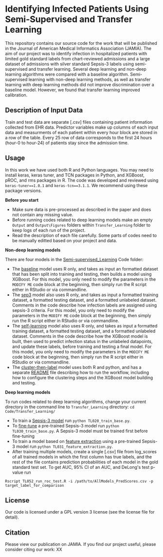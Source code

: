 # Identifying Infected Patients Using Semi-Supervised and Transfer Learning 
This repository contains our source code for the work that will be published in the Journal of American Medical Informatics Association (JAMIA). The aim of our project was to identify infection in hospitalized patients with limited gold standard labels from chart-reviewed admissions and a large dataset of admissions with silver standard Sepsis-3 labels using semi-supervised and transfer learning. Several deep learning and non-deep learning algorithms were compared with a baseline algorithm. Semi-supervised learning with non-deep learning methods, as well as transfer learning with deep learning methods did not improve discrimination over a baseline model. However, we found that transfer learning improved calibration.


## Description of Input Data
Train and test data are separate [.csv] files containing patient information collected from EHR data. Predictor variables make up columns of each input data and measurments of each patient within every hour block are stored in a row of the table. Every 25 row of data corresponds to the first 24 hours (hour-0 to hour-24) of patients stay since the admission time. 

## Usage
In this work we have used both R and Python languages. You may need to install keras, keras tuner, and TCN packages in Python, and XGBoost, pROC, and rms packages in R. The code was developed and reviewed using `keras-tuner==1.0.1` and `keras-tcn==3.1.1`. We recommend using these package versions.

**Before you start**

* Make sure data is pre-processed as described in the paper and does not contain any missing value. 
* Before running codes related to deep learning models make an empty `Output` and `Output\Figures` folders within `Transfer_Learning` folder to keep logs of each run of the project. 
* Read the description of each file carefully. Some parts of codes need to be manually editted based on your project and data.

**Non-deep learning models**

There are four models in the [Semi-supervised_Learning](Code/Semi-supervised_Learning) Code folder:
  * The [baseline](Code/Semi-supervised_Learning/nonLSTM_base-model.R) model uses R only, and takes as input an formatted dataset that has been split into training and testing, then builds a model using XGBoost.  For this model, you only need to modify the parameters in the `MODIFY ME` code block at the beginning, then simply run the R script either in RStudio or via commandline.
  * The [sep3](Code/Semi-supervised_Learning/nonLSTM_sep3-model.R) model also uses R only, and takes as input a formatted training dataset, a formatted testing dataset, and a formatted unlabeled dataset. Comments in the code describe how infection labels are assigned using sepsis-3 criteria. For this model, you only need to modify the parameters in the `MODIFY ME` code block at the beginning, then simply run the R script either in RStudio or via commandline.
  * The [self-learning](Semi-supervised_Learning/nonLSTM_sl-model.R) model also uses R only, and takes as input a formatted training dataset, a formatted testing dataset, and a formatted unlabeled dataset. Comments in the code describe how the XGBoost model is built, then used to predict infection status in the unlabeled datapoints, and update these labels, before training and testing a final model. For this model, you only need to modify the parameters in the `MODIFY ME` code block at the beginning, then simply run the R script either in RStudio or via commandline.
  * The [cluster-then-label](Code/Semi-supervised_Learning/ctl) model uses both R and python, and has a separate [README](Code/Semi-supervised_Learning/ctl/ctl_workflow.md) file describing how to run the workflow, including how to configure the clustering steps and the XGBoost model building and testing.

**Deep learning models**

To run codes related to deep learning algorithms, change your current directory in the command line to `Transfer_Learning` directory: `cd Code/Transfer_Learning/`

- To train a [Sepsis-3 model](Code/Transfer_Learning/TL020_train_base.py) run `python TL020_train_base.py`.
- To [fine-tune](Code/Transfer_Learning/TL030_train_tune.py) a pre-trained Sepsis-3 model run `python TL030_train_base.py`. A Sepsis-3 model must be trained first before fine-tuning
- To train a model based on [feature extraction](Code/Transfer_Learning/TL031_feature_extraction.py) using a pre-trained Sepsis-3 model run `python TL031_feature_extraction.py`. 
- After training multiple models, create a single [.csv] file from log_scores of all trained models in which the first column has true labels, and the rest of the file contains prediction probabilities of each model in the gold standard test set. To get AUC, 95% CI of an AUC, and DeLong's test p-value run 
```
Rscript TL052_run_roc_test.R -i /path/to/AllModels_PredScores.csv -p target_label_for_comparison
```


## License
Our code is licensed under a GPL version 3 license (see the license file for detail).

## Citation
Please view our publication on JAMIA. If you find our project useful, please consider citing our work: 
XX

